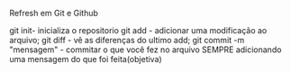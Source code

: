 Refresh em Git e Github

git init- inicializa o repositorio
git add - adicionar uma modificação ao arquivo;
git diff - vê as diferenças do ultimo add;
git commit -m "mensagem" - commitar o que você fez no arquivo SEMPRE adicionando uma mensagem do que foi feita(objetiva)
